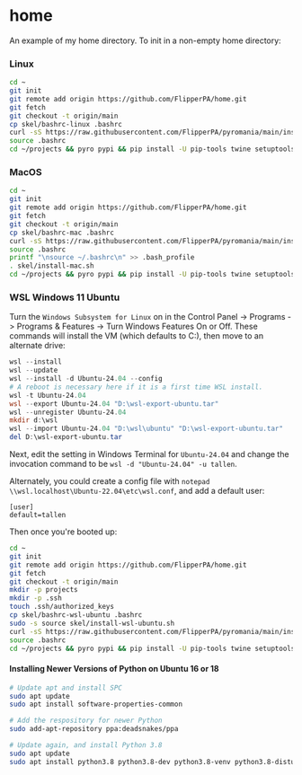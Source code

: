 # home
An example of my home directory. To init in a non-empty home directory:

### Linux
```bash
cd ~
git init
git remote add origin https://github.com/FlipperPA/home.git
git fetch
git checkout -t origin/main
cp skel/bashrc-linux .bashrc
curl -sS https://raw.githubusercontent.com/FlipperPA/pyromania/main/install.sh | sh
source .bashrc
cd ~/projects && pyro pypi && pip install -U pip-tools twine setuptools-scm pypi-alias && deactivate && cd ~
```

### MacOS
```bash
cd ~
git init
git remote add origin https://github.com/FlipperPA/home.git
git fetch
git checkout -t origin/main
cp skel/bashrc-mac .bashrc
curl -sS https://raw.githubusercontent.com/FlipperPA/pyromania/main/install.sh | sh
source .bashrc
printf "\nsource ~/.bashrc\n" >> .bash_profile
. skel/install-mac.sh
cd ~/projects && pyro pypi && pip install -U pip-tools twine setuptools-scm pypi-alias && deactivate && cd ~
```

### WSL Windows 11 Ubuntu

Turn the `Windows Subsystem for Linux` on in the Control Panel -> Programs -> Programs & Features -> Turn Windows Features On or Off. These commands will install the VM (which defaults to C:\), then move to an alternate drive:

```powershell
wsl --install
wsl --update
wsl --install -d Ubuntu-24.04 --config 
# A reboot is necessary here if it is a first time WSL install.
wsl -t Ubuntu-24.04
wsl --export Ubuntu-24.04 "D:\wsl-export-ubuntu.tar"
wsl --unregister Ubuntu-24.04
mkdir d:\wsl
wsl --import Ubuntu-24.04 "D:\wsl\ubuntu" "D:\wsl-export-ubuntu.tar"
del D:\wsl-export-ubuntu.tar
```

Next, edit the setting in Windows Terminal for `Ubuntu-24.04` and change the invocation command to be `wsl -d "Ubuntu-24.04" -u tallen`.

Alternately, you could create a config file with `notepad \\wsl.localhost\Ubuntu-22.04\etc\wsl.conf`, and add a default user:

```
[user]
default=tallen
```

Then once you're booted up:

```bash
cd ~
git init
git remote add origin https://github.com/FlipperPA/home.git
git fetch
git checkout -t origin/main
mkdir -p projects
mkdir -p .ssh
touch .ssh/authorized_keys
cp skel/bashrc-wsl-ubuntu .bashrc
sudo -s source skel/install-wsl-ubuntu.sh
curl -sS https://raw.githubusercontent.com/FlipperPA/pyromania/main/install.sh | sh
source .bashrc
cd ~/projects && pyro pypi && pip install -U pip-tools twine setuptools-scm pypi-alias && deactivate && cd ~
```

#### Installing Newer Versions of Python on Ubuntu 16 or 18

```bash
# Update apt and install SPC
sudo apt update
sudo apt install software-properties-common

# Add the respository for newer Python
sudo add-apt-repository ppa:deadsnakes/ppa

# Update again, and install Python 3.8
sudo apt update
sudo apt install python3.8 python3.8-dev python3.8-venv python3.8-distutils
```
